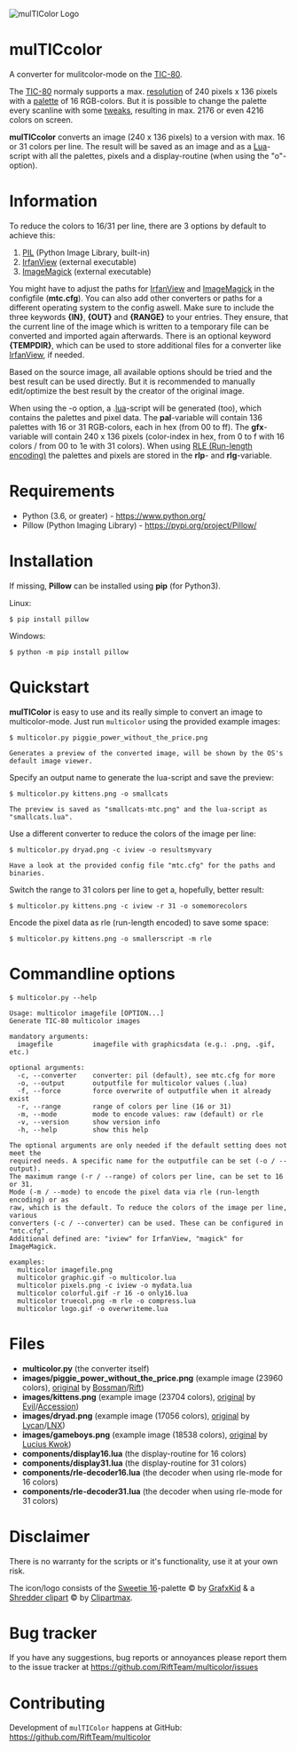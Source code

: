 ![mulTIColor Logo](https://repository-images.githubusercontent.com/474191033/6b4ec005-585c-4c27-a4f4-b6eea5f3b6ea)

mulTICcolor
===========

A converter for mulitcolor-mode on the [TIC-80](https://tic80.com/).

The [TIC-80](https://tic80.com/) normaly supports a max. [resolution](https://github.com/nesbox/TIC-80/wiki/display) of 240 pixels x 136 pixels with a [palette](https://github.com/nesbox/TIC-80/wiki/palette) of 16 RGB-colors.
But it is possible to change the palette every scanline with some [tweaks](https://github.com/nesbox/TIC-80/wiki/palette#more-than-16-colors), resulting in max. 2176 or even 4216 colors on screen.

**mulTICcolor** converts an image (240 x 136 pixels) to a version with max. 16 or 31 colors per line.
The result will be saved as an image and as a [Lua](https://www.lua.org)-script with all the palettes, pixels and a display-routine (when using the "o"-option).


Information
===========

To reduce the colors to 16/31 per line, there are 3 options by default to achieve this:
1. [PIL](https://pillow.readthedocs.io/en/stable/) (Python Image Library, built-in)
2. [IrfanView](https://www.irfanview.com/) (external executable)
3. [ImageMagick](https://imagemagick.org/index.php) (external executable)

You might have to adjust the paths for [IrfanView](https://www.irfanview.com/) and [ImageMagick](https://imagemagick.org/index.php) in the configfile (**mtc.cfg**).
You can also add other converters or paths for a different operating system to the config aswell. Make sure to include the three keywords **{IN}**, **{OUT}** and **{RANGE}** to your entries. 
They ensure, that the current line of the image which is written to a temporary file can be converted and imported again afterwards. There is an optional keyword **{TEMPDIR}**, which can be used to store additional files for a converter like [IrfanView](https://www.irfanview.com/), if needed.

Based on the source image, all available options should be tried and the best result can be used directly.
But it is recommended to manually edit/optimize the best result by the creator of the original image.

When using the -o option, a .[lua](https://www.lua.org)-script will be generated (too), which contains the palettes and pixel data.
The **pal**-variable will contain 136 palettes with 16 or 31 RGB-colors, each in hex (from 00 to ff).
The **gfx**-variable will contain 240 x 136 pixels (color-index in hex, from 0 to f with 16 colors / from 00 to 1e with 31 colors).
When using [RLE (Run-length encoding)](https://en.wikipedia.org/wiki/Run-length_encoding) the palettes and pixels are stored in the **rlp**- and **rlg**-variable.


Requirements
============

- Python (3.6, or greater) - https://www.python.org/
- Pillow (Python Imaging Library) - https://pypi.org/project/Pillow/


Installation
============
If missing, **Pillow** can be installed using **pip** (for Python3).

Linux: 

    $ pip install pillow
Windows:

    $ python -m pip install pillow


Quickstart
==========

**mulTIColor** is easy to use and its really simple to convert an image to multicolor-mode.
Just run `multicolor` using the provided example images:

    $ multicolor.py piggie_power_without_the_price.png

    Generates a preview of the converted image, will be shown by the OS's default image viewer.

Specify an output name to generate the lua-script and save the preview:

    $ multicolor.py kittens.png -o smallcats
	
	The preview is saved as "smallcats-mtc.png" and the lua-script as "smallcats.lua".

Use a different converter to reduce the colors of the image per line:

    $ multicolor.py dryad.png -c iview -o resultsmyvary
	
	Have a look at the provided config file "mtc.cfg" for the paths and binaries.

Switch the range to 31 colors per line to get a, hopefully, better result:

    $ multicolor.py kittens.png -c iview -r 31 -o somemorecolors

Encode the pixel data as rle (run-length encoded) to save some space:

    $ multicolor.py kittens.png -o smallerscript -m rle


Commandline options
===================

    $ multicolor.py --help
	
    Usage: multicolor imagefile [OPTION...]
    Generate TIC-80 multicolor images
    
    mandatory arguments:
      imagefile          imagefile with graphicsdata (e.g.: .png, .gif, etc.)
    
    optional arguments:
      -c, --converter    converter: pil (default), see mtc.cfg for more
      -o, --output       outputfile for multicolor values (.lua)
      -f, --force        force overwrite of outputfile when it already exist
      -r, --range        range of colors per line (16 or 31)
      -m, --mode         mode to encode values: raw (default) or rle
      -v, --version      show version info
      -h, --help         show this help
    
    The optional arguments are only needed if the default setting does not meet the
    required needs. A specific name for the outputfile can be set (-o / --output).
    The maximum range (-r / --range) of colors per line, can be set to 16 or 31.
	Mode (-m / --mode) to encode the pixel data via rle (run-length encoding) or as
	raw, which is the default. To reduce the colors of the image per line, various
	converters (-c / --converter) can be used. These can be configured in "mtc.cfg".
	Additional defined are: "iview" for IrfanView, "magick" for ImageMagick.
    
    examples:
	  multicolor imagefile.png
      multicolor graphic.gif -o multicolor.lua
      multicolor pixels.png -c iview -o mydata.lua
      multicolor colorful.gif -r 16 -o only16.lua
      multicolor truecol.png -m rle -o compress.lua
      multicolor logo.gif -o overwriteme.lua


Files
=====

* **multicolor.py** (the converter itself)
* **images/piggie_power_without_the_price.png** (example image (23960 colors), [original](https://demozoo.org/graphics/205191/) by [Bossman](https://demozoo.org/sceners/32053/)/[Rift](https://www.pouet.net/groups.php?which=11428))
* **images/kittens.png** (example image (23704 colors), [original](https://demozoo.org/graphics/302070/) by [Evil](https://demozoo.org/sceners/5794/)/[Accession](https://www.pouet.net/groups.php?which=1004))
* **images/dryad.png** (example image (17056 colors), [original](https://demozoo.org/graphics/266505/) by [Lycan](https://demozoo.org/sceners/21309/)/[LNX](https://www.pouet.net/groups.php?which=11760))
* **images/gameboys.png** (example image (18538 colors), [original](https://commons.wikimedia.org/wiki/File:Chiptune-Setup-Game-Boys.jpg) by [Lucius Kwok](https://www.flickr.com/photos/luciuskwok/))
* **components/display16.lua** (the display-routine for 16 colors)
* **components/display31.lua** (the display-routine for 31 colors)
* **components/rle-decoder16.lua** (the decoder when using rle-mode for 16 colors)
* **components/rle-decoder31.lua** (the decoder when using rle-mode for 31 colors)


Disclaimer
==========

There is no warranty for the scripts or it's functionality, use it at your own risk.

The icon/logo consists of the [Sweetie 16](https://lospec.com/palette-list/sweetie-16)-palette © by [GrafxKid](https://grafxkid.tumblr.com/) & a [Shredder clipart](https://www.clipartmax.com/middle/m2H7N4d3G6N4b1H7_shredder-machine-icon-clipart-paper-office-shredders-shredder-machine-icon/) © by [Clipartmax](https://clipartmax.com/).


Bug tracker
===========

If you have any suggestions, bug reports or annoyances please report them to the issue tracker at https://github.com/RiftTeam/multicolor/issues


Contributing
============

Development of `mulTIColor` happens at GitHub: https://github.com/RiftTeam/multicolor

